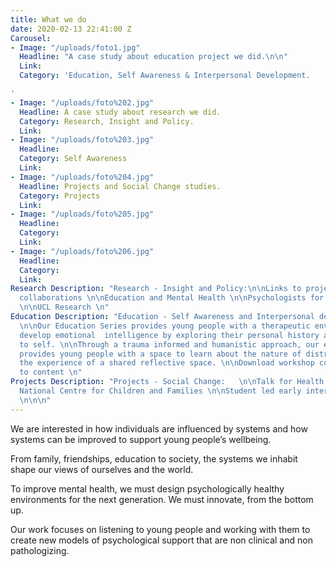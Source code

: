 ```yaml
---
title: What we do
date: 2020-02-13 22:41:00 Z
Carousel:
- Image: "/uploads/foto1.jpg"
  Headline: "A case study about education project we did.\n\n"
  Link: 
  Category: 'Education, Self Awareness & Interpersonal Development.

'
- Image: "/uploads/foto%202.jpg"
  Headline: A case study about research we did.
  Category: Research, Insight and Policy.
  Link: 
- Image: "/uploads/foto%203.jpg"
  Headline: 
  Category: Self Awareness
  Link: 
- Image: "/uploads/foto%204.jpg"
  Headline: Projects and Social Change studies.
  Category: Projects
  Link: 
- Image: "/uploads/foto%205.jpg"
  Headline: 
  Category: 
  Link: 
- Image: "/uploads/foto%206.jpg"
  Headline: 
  Category: 
  Link: 
Research Description: "Research - Insight and Policy:\n\nLinks to projects/ blogs/
  collaborations \n\nEducation and Mental Health \n\nPsychologists for Social Change
  \n\nUCL Research \n"
Education Description: "Education - Self Awareness and Interpersonal development:
  \n\nOur Education Series provides young people with a therapeutic environment to
  develop emotional  intelligence by exploring their personal history and relationship
  to self. \n\nThrough a trauma informed and humanistic approach, our education programme
  provides young people with a space to learn about the nature of distress through
  the experience of a shared reflective space. \n\nDownload workshop content - link
  to content \n"
Projects Description: "Projects - Social Change:   \n\nTalk for Health \n\nAnna Freud
  National Centre for Children and Families \n\nStudent led early intervention initiatives
  \n\n\n"
---
```


We are interested in how individuals are influenced by systems and how systems can be improved to support young people’s wellbeing. 

From family, friendships, education to society, the systems we inhabit shape our views of ourselves and the world. 

To improve mental health, we must design psychologically healthy environments for the next generation. We must innovate, from the bottom up. 

Our work focuses on listening to young people and working with them to create new models of psychological support that are non clinical and non pathologizing. 
